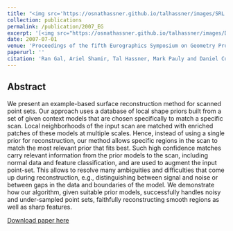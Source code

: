 ```yaml
---
title: "<img src='https://osnathassner.github.io/talhassner/images/SRL - Icon.jpg' width='80'> Surface Reconstruction using Local Shape Priors"
collection: publications
permalink: /publication/2007_EG
excerpt: '[<img src="https://osnathassner.github.io/talhassner/images/Download icon.jpg" height="40" width="40"> Download paper](https://osnathassner.github.io/talhassner/files/2007_SRL.pdf)'
date: 2007-07-01
venue: 'Proceedings of the fifth Eurographics Symposium on Geometry Processing (SGP), Barcelona'
paperurl: ''
citation: 'Ran Gal, Ariel Shamir, Tal Hassner, Mark Pauly and Daniel Cohen-Or. (2007). &quot;Surface Reconstruction using Local Shape Priors.&quot; <i>Proceedings of the fifth Eurographics Symposium on Geometry Processing (SGP), Barcelona </i>.'
---
```


Abstract
------
We present an example-based surface reconstruction method for scanned point sets. Our approach uses a database of local shape priors built from a set of given context models that are chosen specifically to match a specific scan. Local neighborhoods of the input scan are matched with enriched patches of these models at multiple scales. Hence, instead of using a single prior for reconstruction, our method allows specific regions in the scan to match the most relevant prior that fits best. Such high confidence matches carry relevant information from the prior models to the scan, including normal data and feature classification, and are used to augment the input point-set. This allows to resolve many ambiguities and difficulties that come up during reconstruction, e.g., distinguishing between signal and noise or between gaps in the data and boundaries of the model. We demonstrate how our algorithm, given suitable prior models, successfully handles noisy and under-sampled point sets, faithfully reconstructing smooth regions as well as sharp features.


[Download paper here](http://osnathassner.github.io/talhassner/files/2007_SRL.pdf)
